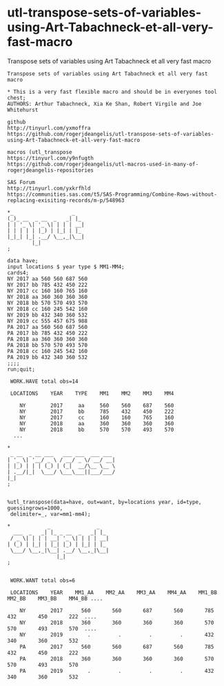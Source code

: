 # utl-transpose-sets-of-variables-using-Art-Tabachneck-et-all-very-fast-macro
Transpose sets of variables using Art Tabachneck et all very fast macro

    Transpose sets of variables using Art Tabachneck et all very fast macro                                                      
                                                                                                                                 
    * This is a very fast flexible macro and should be in everyones tool chest;                                                  
    AUTHORS: Arthur Tabachneck, Xia Ke Shan, Robert Virgile and Joe Whitehurst                                                   
                                                                                                                                 
    github                                                                                                                       
    http://tinyurl.com/yxmoffra                                                                                                  
    https://github.com/rogerjdeangelis/utl-transpose-sets-of-variables-using-Art-Tabachneck-et-all-very-fast-macro               
                                                                                                                                 
    macros (utl_transpose                                                                                                        
    https://tinyurl.com/y9nfugth                                                                                                 
    https://github.com/rogerjdeangelis/utl-macros-used-in-many-of-rogerjdeangelis-repositories                                   
                                                                                                                                 
    SAS Forum                                                                                                                    
    http://tinyurl.com/yxkrfhld                                                                                                  
    https://communities.sas.com/t5/SAS-Programming/Combine-Rows-without-replacing-exisiting-records/m-p/548963                   
                                                                                                                                 
    *_                   _                                                                                                       
    (_)_ __  _ __  _   _| |_                                                                                                     
    | | '_ \| '_ \| | | | __|                                                                                                    
    | | | | | |_) | |_| | |_                                                                                                     
    |_|_| |_| .__/ \__,_|\__|                                                                                                    
            |_|                                                                                                                  
    ;                                                                                                                            
                                                                                                                                 
    data have;                                                                                                                   
    input locations $ year type $ MM1-MM4;                                                                                       
    cards4;                                                                                                                      
    NY 2017 aa 560 560 687 560                                                                                                   
    NY 2017 bb 785 432 450 222                                                                                                   
    NY 2017 cc 160 160 765 160                                                                                                   
    NY 2018 aa 360 360 360 360                                                                                                   
    NY 2018 bb 570 570 493 570                                                                                                   
    NY 2018 cc 160 245 542 160                                                                                                   
    NY 2019 bb 432 340 360 532                                                                                                   
    NY 2019 cc 555 457 675 988                                                                                                   
    PA 2017 aa 560 560 687 560                                                                                                   
    PA 2017 bb 785 432 450 222                                                                                                   
    PA 2018 aa 360 360 360 360                                                                                                   
    PA 2018 bb 570 570 493 570                                                                                                   
    PA 2018 cc 160 245 542 160                                                                                                   
    PA 2019 bb 432 340 360 532                                                                                                   
    ;;;;                                                                                                                         
    run;quit;                                                                                                                    
                                                                                                                                 
     WORK.HAVE total obs=14                                                                                                      
                                                                                                                                 
     LOCATIONS    YEAR    TYPE    MM1    MM2    MM3    MM4                                                                       
                                                                                                                                 
        NY        2017     aa     560    560    687    560                                                                       
        NY        2017     bb     785    432    450    222                                                                       
        NY        2017     cc     160    160    765    160                                                                       
        NY        2018     aa     360    360    360    360                                                                       
        NY        2018     bb     570    570    493    570                                                                       
      ...                                                                                                                        
                                                                                                                                 
    *                                                                                                                            
     _ __  _ __ ___   ___ ___  ___ ___                                                                                           
    | '_ \| '__/ _ \ / __/ _ \/ __/ __|                                                                                          
    | |_) | | | (_) | (_|  __/\__ \__ \                                                                                          
    | .__/|_|  \___/ \___\___||___/___/                                                                                          
    |_|                                                                                                                          
    ;                                                                                                                            
                                                                                                                                 
                                                                                                                                 
    %utl_transpose(data=have, out=want, by=locations year, id=type, guessingrows=1000,                                           
     delimiter=_, var=mm1-mm4);                                                                                                  
                                                                                                                                 
    *            _               _                                                                                               
      ___  _   _| |_ _ __  _   _| |_                                                                                             
     / _ \| | | | __| '_ \| | | | __|                                                                                            
    | (_) | |_| | |_| |_) | |_| | |_                                                                                             
     \___/ \__,_|\__| .__/ \__,_|\__|                                                                                            
                    |_|                                                                                                          
    ;                                                                                                                            
                                                                                                                                 
                                                                                                                                 
     WORK.WANT total obs=6                                                                                                       
                                                                                                                                 
     LOCATIONS    YEAR    MM1_AA    MM2_AA    MM3_AA    MM4_AA    MM1_BB    MM2_BB    MM3_BB    MM4_BB ....                      
                                                                                                                                 
        NY        2017      560       560       687       560       785       432       450       222  ....                      
        NY        2018      360       360       360       360       570       570       493       570  ....                      
        NY        2019        .         .         .         .       432       340       360       532                            
        PA        2017      560       560       687       560       785       432       450       222                            
        PA        2018      360       360       360       360       570       570       493       570                            
        PA        2019        .         .         .         .       432       340       360       532                            
                                                                                                                                 
                                                                                                                                 
                                                                                                                                 
